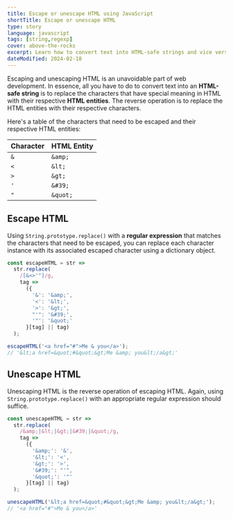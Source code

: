 ```yaml
---
title: Escape or unescape HTML using JavaScript
shortTitle: Escape or unescape HTML
type: story
language: javascript
tags: [string,regexp]
cover: above-the-rocks
excerpt: Learn how to convert text into HTML-safe strings and vice versa using JavaScript.
dateModified: 2024-02-18
---
```


Escaping and unescaping HTML is an unavoidable part of web development. In essence, all you have to do to convert text into an **HTML-safe string** is to replace the characters that have special meaning in HTML with their respective **HTML entities**. The reverse operation is to replace the HTML entities with their respective characters.

Here's a table of the characters that need to be escaped and their respective HTML entities:

| Character | HTML Entity |
| --------- | ----------- |
| `&`       | `&amp;`     |
| `<`       | `&lt;`      |
| `>`       | `&gt;`      |
| `'`       | `&#39;`     |
| `"`       | `&quot;`    |

## Escape HTML

Using `String.prototype.replace()` with a **regular expression** that matches the characters that need to be escaped, you can replace each character instance with its associated escaped character using a dictionary object.

```js
const escapeHTML = str =>
  str.replace(
    /[&<>'"]/g,
    tag =>
      ({
        '&': '&amp;',
        '<': '&lt;',
        '>': '&gt;',
        "'": '&#39;',
        '"': '&quot;'
      }[tag] || tag)
  );

escapeHTML('<a href="#">Me & you</a>');
// '&lt;a href=&quot;#&quot;&gt;Me &amp; you&lt;/a&gt;'
```

## Unescape HTML

Unescaping HTML is the reverse operation of escaping HTML. Again, using `String.prototype.replace()` with an appropriate regular expression should suffice.

```js
const unescapeHTML = str =>
  str.replace(
    /&amp;|&lt;|&gt;|&#39;|&quot;/g,
    tag =>
      ({
        '&amp;': '&',
        '&lt;': '<',
        '&gt;': '>',
        '&#39;': "'",
        '&quot;': '"'
      }[tag] || tag)
  );

unescapeHTML('&lt;a href=&quot;#&quot;&gt;Me &amp; you&lt;/a&gt;');
// '<a href="#">Me & you</a>'
```
